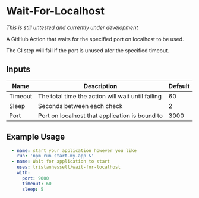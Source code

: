 # Wait-For-Localhost

_This is still untested and currently under development_

A GitHub Action that waits for the specified port on localhost to be used. 

The CI step will fail if the port is unused afer the specified timeout. 

## Inputs

| Name | Description | Default |
| ---- | ----------- | ------- |
| Timeout | The total time the action will wait until failing | 60 |
| Sleep | Seconds between each check | 2 |
| Port | Port on localhost that application is bound to | 3000 |

## Example Usage

```yaml
  - name: start your application however you like
    run: 'npm run start-my-app &'
  - name: Wait for application to start
    uses: tristanhessell/wait-for-localhost
    with:
      port: 9000
      timeout: 60
      sleep: 5
```

